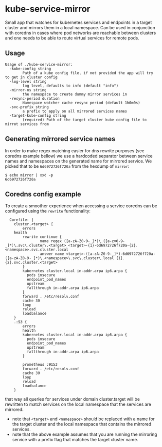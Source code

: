 # kube-service-mirror

Small app that watches for kubernetes services and endpoints in a target cluster
and mirrors them in a local namespace. Can be used in conjunction with coredns
in cases where pod networks are reachable between clusters and one needs to be
able to route virtual services for remote pods.

## Usage
```
Usage of ./kube-service-mirror:
  -kube-config string
        Path of a kube config file, if not provided the app will try to get in cluster config
  -log-level string
        log level, defaults to info (default "info")
  -mirror-ns string
        the namespace to create dummy mirror services in
  -resync-period duration
        Namespace watcher cache resync period (default 1h0m0s)
  -svc-prefix string
        a prefix to apply on all mirrored services names
  -target-kube-config string
        (required) Path of the target cluster kube config file to mirrot services from
```

## Generating mirrored service names

In order to make regex matching easier for dns rewrite purposes (see coredns
example bellow) we use a hardcoded separator between service names and
namespaces on the generated name for mirrored service.
We picked that to be `6d6972726f720a` from the hexdump of `mirror`:

```
$ echo mirror | xxd -p
6d6972726f720a
```

## Coredns config example

To create a smoother experience when accessing a service coredns can be
configured using the `rewrite` functionality:
```
  Corefile: |
    cluster.<target> {
        errors
	health
        rewrite continue {
                name regex ([a-zA-Z0-9-_]*)\.([a-zv0-9-_]*)\.svc\.cluster\.<target> <target>-{1}-6d6972726f720a-{2}.<namespace>.svc.cluster.local
                answer name <target>-([a-zA-Z0-9-_]*)-6d6972726f720a-([a-zA-Z0-9-_]*)\.<namespace>\.svc\.cluster\.local {1}.{2}.svc.cluster.<target>
        }
        kubernetes cluster.local in-addr.arpa ip6.arpa {
          pods insecure
          endpoint_pod_names
          upstream
          fallthrough in-addr.arpa ip6.arpa
        }
        forward . /etc/resolv.conf
        cache 30
        loop
        reload
        loadbalance
    }
    .:53 {
        errors
        health
        kubernetes cluster.local in-addr.arpa ip6.arpa {
          pods insecure
          endpoint_pod_names
          upstream
          fallthrough in-addr.arpa ip6.arpa
        }

        prometheus :9153
        forward . /etc/resolv.conf
        cache 30
        loop
        reload
        loadbalance
    }
```
that way all queries for services under domain cluster.target will be rewritten
to match services on the local namespace that the services are mirrored.

* note that `<target>` and `<namespace>` should be replaced with a name for the
target cluster and the local namespace that contains the mirrored services.
* note that the above example assumes that you are running the mirroring service
with a prefix flag that matches the target cluster name.
